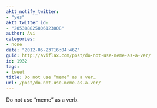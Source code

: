 ```yaml
---
aktt_notify_twitter:
- "yes"
aktt_twitter_id:
- "205388825806123008"
author: Avi
categories:
- none
date: "2012-05-23T16:04:46Z"
guid: http://aviflax.com/post/do-not-use-meme-as-a-ver/
id: 1932
tags:
- tweet
title: Do not use “meme” as a ver…
url: /post/do-not-use-meme-as-a-ver/
---
```

Do not use “meme” as a verb.